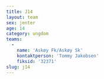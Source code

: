 ```yaml
---
title: J14
layout: team
sex: jenter
age: 14
category: ungdom
teams:
  -
    name: 'Askøy Fk/Askøy Sk'
    kontaktperson: 'Tommy Jakobsen'
    fiksid: '32371'
slug: j14
---
```

